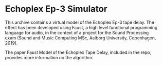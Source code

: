 # Echoplex Ep-3 Simulator
This archive contains a virtual model of the Echoplex Ep-3 tape delay. The effect has been developed using Faust, a high level functional programming language for audio, in the context of a project for the Sound Processing exam (Sound and Music Computing MSc, Aalborg University, Copenhagen, 2019).

The paper Faust Model of the Echoplex Tape Delay, included in the repo, provides more information on the algorithm.
